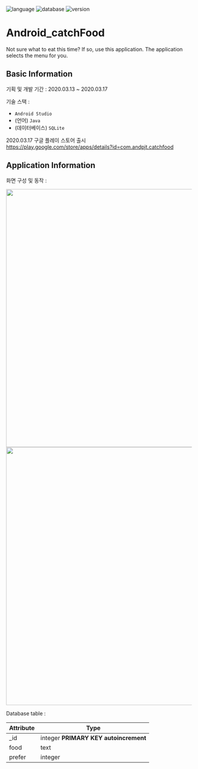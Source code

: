 ![language](https://img.shields.io/badge/language-Java-green)
![database](https://img.shields.io/badge/database-SQLite-d9fff8)
![version](https://img.shields.io/badge/ver-1.0.8-e4ff4d)

# Android_catchFood

Not sure what to eat this time? If so, use this application. The application selects the menu for you.

## Basic Information

기획 및 개발 기간 : 2020.03.13 ~ 2020.03.17

기술 스택 : 
* `Android Studio`
* (언어) `Java`
* (데이터베이스) `SQLite`

2020.03.17 구글 플레이 스토어 출시
https://play.google.com/store/apps/details?id=com.andpjt.catchfood

## Application Information

화면 구성 및 동작 :

<image src="./images/screen1.png" width=700 />
<image src="./images/screen2.png" width=700 />

Database table :

| Attribute | Type                                  |
| --------- | ------------------------------------- |
| _id       | integer **PRIMARY KEY autoincrement** |
| food      | text                                  |
| prefer    | integer                               |
